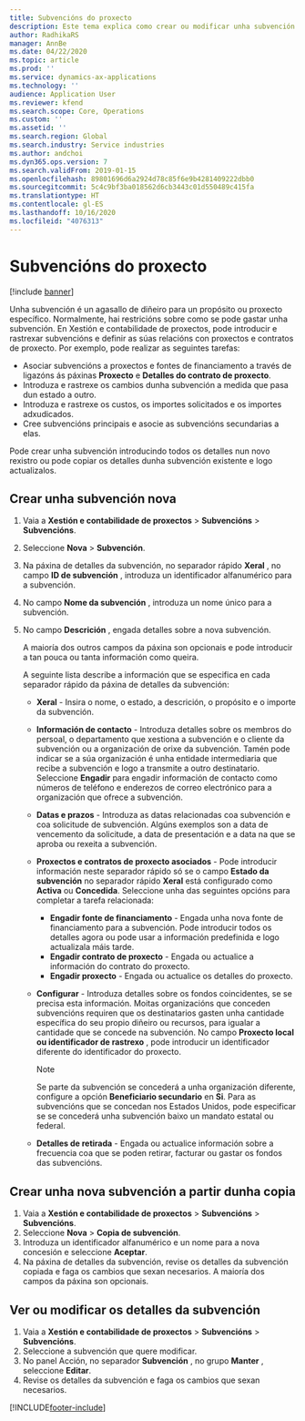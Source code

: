 ```yaml
---
title: Subvencións do proxecto
description: Este tema explica como crear ou modificar unha subvención.
author: RadhikaRS
manager: AnnBe
ms.date: 04/22/2020
ms.topic: article
ms.prod: ''
ms.service: dynamics-ax-applications
ms.technology: ''
audience: Application User
ms.reviewer: kfend
ms.search.scope: Core, Operations
ms.custom: ''
ms.assetid: ''
ms.search.region: Global
ms.search.industry: Service industries
ms.author: andchoi
ms.dyn365.ops.version: 7
ms.search.validFrom: 2019-01-15
ms.openlocfilehash: 89801696d6a2924d78c85f6e9b4281409222dbb0
ms.sourcegitcommit: 5c4c9bf3ba018562d6cb3443c01d550489c415fa
ms.translationtype: HT
ms.contentlocale: gl-ES
ms.lasthandoff: 10/16/2020
ms.locfileid: "4076313"
---
```

# <a name="project-grants"></a>Subvencións do proxecto

[!include [banner](../includes/banner.md)]

Unha subvención é un agasallo de diñeiro para un propósito ou proxecto específico. Normalmente, hai restricións sobre como se pode gastar unha subvención. En Xestión e contabilidade de proxectos, pode introducir e rastrexar subvencións e definir as súas relacións con proxectos e contratos de proxecto. Por exemplo, pode realizar as seguintes tarefas:

- Asociar subvencións a proxectos e fontes de financiamento a través de ligazóns ás páxinas **Proxecto** e **Detalles do contrato de proxecto**.
- Introduza e rastrexe os cambios dunha subvención a medida que pasa dun estado a outro.
- Introduza e rastrexe os custos, os importes solicitados e os importes adxudicados.
- Cree subvencións principais e asocie as subvencións secundarias a elas.

Pode crear unha subvención introducindo todos os detalles nun novo rexistro ou pode copiar os detalles dunha subvención existente e logo actualizalos.

## <a name="create-a-new-grant"></a>Crear unha subvención nova

1. Vaia a **Xestión e contabilidade de proxectos** \> **Subvencións** \> **Subvencións**.
2. Seleccione **Nova** \> **Subvención**.
3. Na páxina de detalles da subvención, no separador rápido **Xeral** , no campo **ID de subvención** , introduza un identificador alfanumérico para a subvención.
4. No campo **Nome da subvención** , introduza un nome único para a subvención.
5. No campo **Descrición** , engada detalles sobre a nova subvención.

    A maioría dos outros campos da páxina son opcionais e pode introducir a tan pouca ou tanta información como queira.

    A seguinte lista describe a información que se especifica en cada separador rápido da páxina de detalles da subvención:

    - **Xeral** - Insira o nome, o estado, a descrición, o propósito e o importe da subvención.
    - **Información de contacto** - Introduza detalles sobre os membros do persoal, o departamento que xestiona a subvención e o cliente da subvención ou a organización de orixe da subvención. Tamén pode indicar se a súa organización é unha entidade intermediaria que recibe a subvención e logo a transmite a outro destinatario. Seleccione **Engadir** para engadir información de contacto como números de teléfono e enderezos de correo electrónico para a organización que ofrece a subvención.
    - **Datas e prazos** - Introduza as datas relacionadas coa subvención e coa solicitude de subvención. Algúns exemplos son a data de vencemento da solicitude, a data de presentación e a data na que se aproba ou rexeita a subvención.
    - **Proxectos e contratos de proxecto asociados** - Pode introducir información neste separador rápido só se o campo **Estado da subvención** no separador rápido **Xeral** está configurado como **Activa** ou **Concedida**. Seleccione unha das seguintes opcións para completar a tarefa relacionada:

        - **Engadir fonte de financiamento** - Engada unha nova fonte de financiamento para a subvención. Pode introducir todos os detalles agora ou pode usar a información predefinida e logo actualizala máis tarde.
        - **Engadir contrato de proxecto** - Engada ou actualice a información do contrato do proxecto.
        - **Engadir proxecto** - Engada ou actualice os detalles do proxecto.

    - **Configurar** - Introduza detalles sobre os fondos coincidentes, se se precisa esta información. Moitas organizacións que conceden subvencións requiren que os destinatarios gasten unha cantidade específica do seu propio diñeiro ou recursos, para igualar a cantidade que se concede na subvención. No campo **Proxecto local ou identificador de rastrexo** , pode introducir un identificador diferente do identificador do proxecto.

        > [!NOTE]
        > Se parte da subvención se concederá a unha organización diferente, configure a opción **Beneficiario secundario** en **Si**. Para as subvencións que se concedan nos Estados Unidos, pode especificar se se concederá unha subvención baixo un mandato estatal ou federal.

    - **Detalles de retirada** - Engada ou actualice información sobre a frecuencia coa que se poden retirar, facturar ou gastar os fondos das subvencións.

## <a name="create-a-new-grant-from-a-copy"></a>Crear unha nova subvención a partir dunha copia

1. Vaia a **Xestión e contabilidade de proxectos** \> **Subvencións** \> **Subvencións**.
2. Seleccione **Nova** \> **Copia de subvención**.
3. Introduza un identificador alfanumérico e un nome para a nova concesión e seleccione **Aceptar**.
4. Na páxina de detalles da subvención, revise os detalles da subvención copiada e faga os cambios que sexan necesarios. A maioría dos campos da páxina son opcionais.

## <a name="view-or-modify-grant-details"></a>Ver ou modificar os detalles da subvención

1. Vaia a **Xestión e contabilidade de proxectos** \> **Subvencións** \> **Subvencións**.
2. Seleccione a subvención que quere modificar.
3. No panel Acción, no separador **Subvención** , no grupo **Manter** , seleccione **Editar**.
4. Revise os detalles da subvención e faga os cambios que sexan necesarios.


[!INCLUDE[footer-include](../includes/footer-banner.md)]